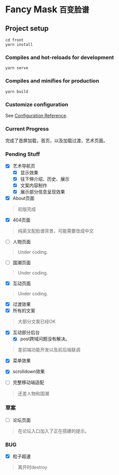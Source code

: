 # Fancy Mask <small>百变脸谱</small>

## Project setup
```
cd front
yarn install
```

### Compiles and hot-reloads for development
```
yarn serve
```

### Compiles and minifies for production
```
yarn build
```

### Customize configuration
See [Configuration Reference](https://cli.vuejs.org/config/).


### Current Progress

完成了首屏加载，首页，以及加载过渡，艺术页面。

### Pending Stuff

- [x] 艺术导航页
    - [x] 显示效果
    - [x] 往下伸介绍、历史、展示
    - [x] 文案内容制作
    - [x] 展示部分信息呈现效果
- [x] About页面

> 初版完成

- [x] 404页面

> 纯英文配脸谱背景，可能需要改成中文

- [ ] 人物页面

> Under coding.

- [ ] 国潮页面

> Under coding.

- [x] 互动页面

> Under coding.

- [x] 过渡效果
- [x] 所有的文案

> 大部分文案已经OK

- [x] 互动部分后台
    - [x] post跨域问题没有解决。

> 差前端功能开发以及前后端联调

- [x] 菜单效果

- [x] scrolldown效果
- [ ] 完整移动端适配

> 还差人物和国潮

### 草案

- [ ] 论坛页面

> 在论坛入口加入了正在搭建的提示。

### BUG

- [x] 粒子超速

> 离开时destroy